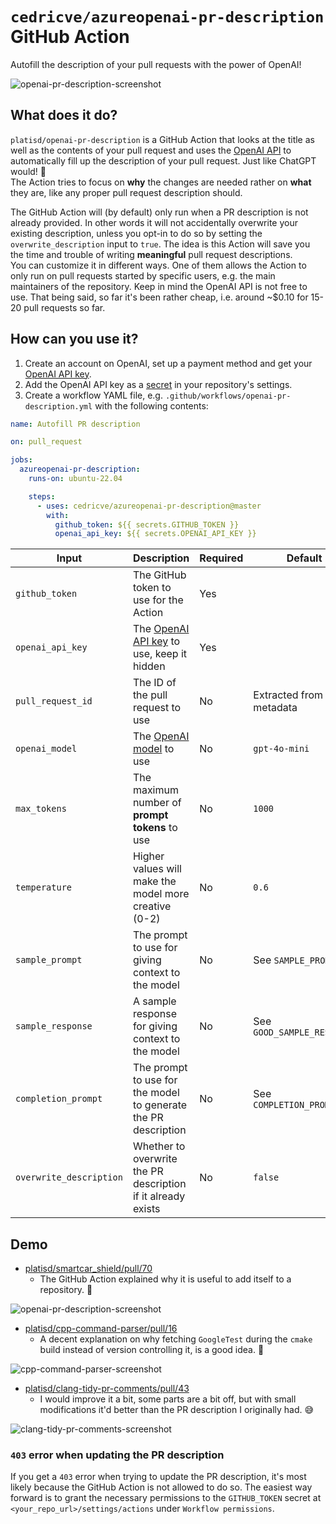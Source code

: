 # `cedricve/azureopenai-pr-description` GitHub Action

Autofill the description of your pull requests with the power of OpenAI!

![openai-pr-description-screenshot](media/openai-pr-description-screenshot.png)

## What does it do?

`platisd/openai-pr-description` is a GitHub Action that looks at the title as well as the contents
of your pull request and uses the [OpenAI API](https://openai.com/blog/openai-api) to automatically
fill up the description of your pull request. Just like ChatGPT would! 🎉<br>
The Action tries to focus on **why** the changes are needed rather on **what** they are,
like any proper pull request description should.

The GitHub Action will (by default) only run when a PR description is not already provided.
In other words it will not accidentally overwrite your existing description,
unless you opt-in to do so by setting the `overwrite_description` input to `true`.
The idea is this Action will save you the time and trouble of writing **meaningful** pull request descriptions.<br>
You can customize it in different ways. One of them allows the Action to only run on pull requests started
by specific users, e.g. the main maintainers of the repository.
Keep in mind the OpenAI API is not free to use. That being said, so far it's been rather cheap,
i.e. around ~$0.10 for 15-20 pull requests so far.

## How can you use it?

1. Create an account on OpenAI, set up a payment method and get your [OpenAI API key].
2. Add the OpenAI API key as a [secret] in your repository's settings.
3. Create a workflow YAML file, e.g. `.github/workflows/openai-pr-description.yml` with the following contents:

```yaml
name: Autofill PR description

on: pull_request

jobs:
  azureopenai-pr-description:
    runs-on: ubuntu-22.04

    steps:
      - uses: cedricve/azureopenai-pr-description@master
        with:
          github_token: ${{ secrets.GITHUB_TOKEN }}
          openai_api_key: ${{ secrets.OPENAI_API_KEY }}
```

| Input                   | Description                                                    | Required | Default                    |
| ----------------------- | -------------------------------------------------------------- | -------- | -------------------------- |
| `github_token`          | The GitHub token to use for the Action                         | Yes      |                            |
| `openai_api_key`        | The [OpenAI API key] to use, keep it hidden                    | Yes      |                            |
| `pull_request_id`       | The ID of the pull request to use                              | No       | Extracted from metadata    |
| `openai_model`          | The [OpenAI model] to use                                      | No       | `gpt-4o-mini`              |
| `max_tokens`            | The maximum number of **prompt tokens** to use                 | No       | `1000`                     |
| `temperature`           | Higher values will make the model more creative (0-2)          | No       | `0.6`                      |
| `sample_prompt`         | The prompt to use for giving context to the model              | No       | See `SAMPLE_PROMPT`        |
| `sample_response`       | A sample response for giving context to the model              | No       | See `GOOD_SAMPLE_RESPONSE` |
| `completion_prompt`     | The prompt to use for the model to generate the PR description | No       | See `COMPLETION_PROMPT`    |
| `overwrite_description` | Whether to overwrite the PR description if it already exists   | No       | `false`                    |

[OpenAI API key]: https://help.openai.com/en/articles/4936850-where-do-i-find-my-secret-api-key
[OpenAI model]: https://platform.openai.com/docs/models
[secret]: https://docs.github.com/en/actions/security-guides/encrypted-secrets

## Demo

- [platisd/smartcar_shield/pull/70](https://github.com/platisd/smartcar_shield/pull/70)
  - The GitHub Action explained why it is useful to add itself to a repository. 🤯

![openai-pr-description-screenshot](media/openai-pr-description-screenshot.png)

- [platisd/cpp-command-parser/pull/16](https://github.com/platisd/cpp-command-parser/pull/16)
  - A decent explanation on why fetching `GoogleTest` during the `cmake` build instead of
    version controlling it, is a good idea. 🎯

![cpp-command-parser-screenshot](media/cpp-command-parser-screenshot.png)

- [platisd/clang-tidy-pr-comments/pull/43](https://github.com/platisd/clang-tidy-pr-comments/pull/43)
  - I would improve it a bit, some parts are a bit off, but with small modifications it'd better
    than the PR description I originally had. 😅

![clang-tidy-pr-comments-screenshot](media/clang-tidy-pr-comments-screenshot.png)

### `403` error when updating the PR description

If you get a `403` error when trying to update the PR description, it's most likely because
the GitHub Action is not allowed to do so.
The easiest way forward is to grant the necessary permissions to the `GITHUB_TOKEN` secret
at `<your_repo_url>/settings/actions` under `Workflow permissions`.
